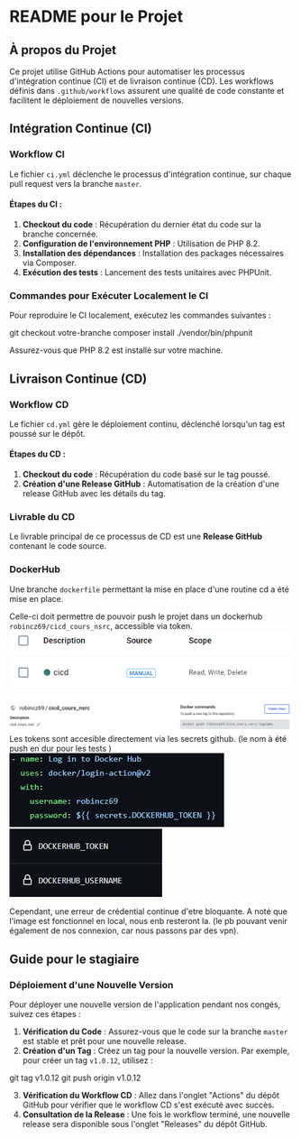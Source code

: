 # README pour le Projet

## À propos du Projet

Ce projet utilise GitHub Actions pour automatiser les processus d'intégration continue (CI) et de livraison continue (CD). Les workflows définis dans `.github/workflows` assurent une qualité de code constante et facilitent le déploiement de nouvelles versions.

## Intégration Continue (CI)

### Workflow CI

Le fichier `ci.yml` déclenche le processus d'intégration continue,  sur chaque pull request vers la branche `master`.

#### Étapes du CI :

1. **Checkout du code** : Récupération du dernier état du code sur la branche concernée.
2. **Configuration de l'environnement PHP** : Utilisation de PHP 8.2.
3. **Installation des dépendances** : Installation des packages nécessaires via Composer.
4. **Exécution des tests** : Lancement des tests unitaires avec PHPUnit.

### Commandes pour Exécuter Localement le CI

Pour reproduire le CI localement, exécutez les commandes suivantes :

git checkout votre-branche
composer install
./vendor/bin/phpunit

Assurez-vous que PHP 8.2 est installé sur votre machine.

## Livraison Continue (CD)

### Workflow CD

Le fichier `cd.yml` gère le déploiement continu, déclenché lorsqu'un tag est poussé sur le dépôt.

#### Étapes du CD :

1. **Checkout du code** : Récupération du code basé sur le tag poussé.
2. **Création d'une Release GitHub** : Automatisation de la création d'une release GitHub avec les détails du tag.

### Livrable du CD

Le livrable principal de ce processus de CD est une **Release GitHub** contenant le code source. 


### DockerHub

Une branche ``dockerfile`` permettant la mise en place d'une routine cd a été mise en place.

Celle-ci doit permettre de pouvoir push le projet dans un dockerhub ``robincz69/cicd_cours_nsrc``, accessible via token. 
![Alt text](image.png)
![Alt text](image-3.png)
Les tokens sont accesible directement via les secrets github. (le nom à été push en dur pour les tests )
![Alt text](image-1.png)
![Alt text](image-2.png)

Cependant, une erreur de crédential continue d'etre bloquante. A noté que l'image est fonctionnel en local, nous enb resteront la.
(le pb pouvant venir également de nos connexion, car nous passons par des vpn).


## Guide pour le stagiaire

### Déploiement d'une Nouvelle Version

Pour déployer une nouvelle version de l'application pendant nos congés, suivez ces étapes :

1. **Vérification du Code** : Assurez-vous que le code sur la branche `master` est stable et prêt pour une nouvelle release.
2. **Création d'un Tag** : Créez un tag pour la nouvelle version. Par exemple, pour créer un tag `v1.0.12`, utilisez :

git tag v1.0.12
git push origin v1.0.12

3. **Vérification du Workflow CD** : Allez dans l'onglet "Actions" du dépôt GitHub pour vérifier que le workflow CD s'est exécuté avec succès.
4. **Consultation de la Release** : Une fois le workflow terminé, une nouvelle release sera disponible sous l'onglet "Releases" du dépôt GitHub.